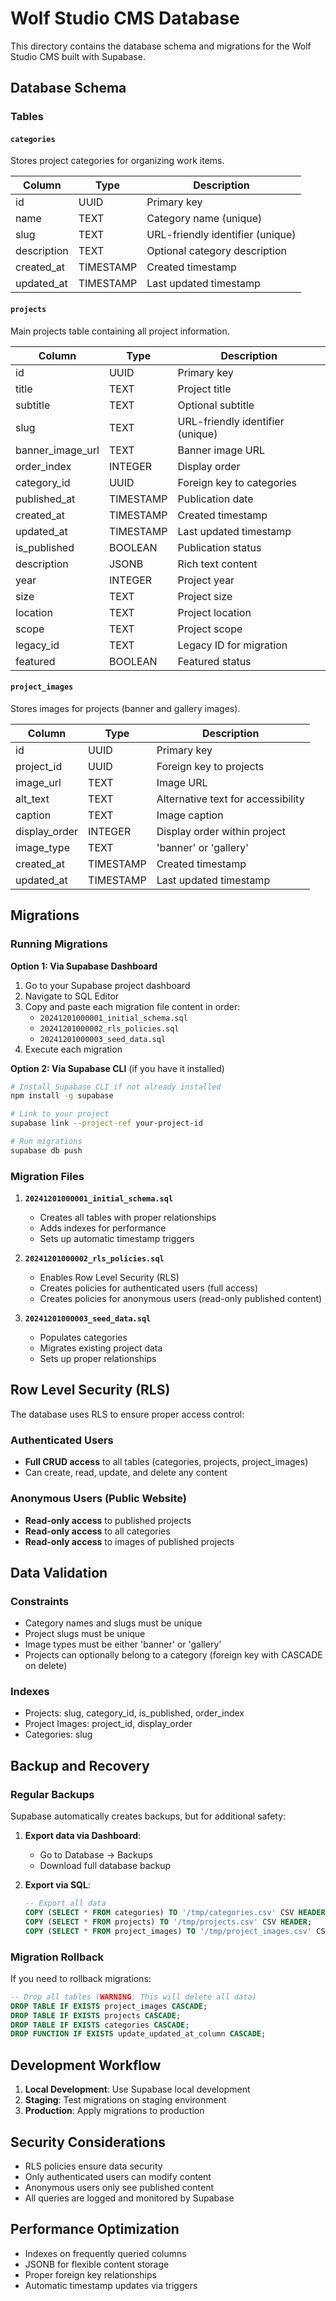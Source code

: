 # Wolf Studio CMS Database

This directory contains the database schema and migrations for the Wolf Studio CMS built with Supabase.

## Database Schema

### Tables

#### `categories`
Stores project categories for organizing work items.

| Column | Type | Description |
|--------|------|-------------|
| id | UUID | Primary key |
| name | TEXT | Category name (unique) |
| slug | TEXT | URL-friendly identifier (unique) |
| description | TEXT | Optional category description |
| created_at | TIMESTAMP | Created timestamp |
| updated_at | TIMESTAMP | Last updated timestamp |

#### `projects`
Main projects table containing all project information.

| Column | Type | Description |
|--------|------|-------------|
| id | UUID | Primary key |
| title | TEXT | Project title |
| subtitle | TEXT | Optional subtitle |
| slug | TEXT | URL-friendly identifier (unique) |
| banner_image_url | TEXT | Banner image URL |
| order_index | INTEGER | Display order |
| category_id | UUID | Foreign key to categories |
| published_at | TIMESTAMP | Publication date |
| created_at | TIMESTAMP | Created timestamp |
| updated_at | TIMESTAMP | Last updated timestamp |
| is_published | BOOLEAN | Publication status |
| description | JSONB | Rich text content |
| year | INTEGER | Project year |
| size | TEXT | Project size |
| location | TEXT | Project location |
| scope | TEXT | Project scope |
| legacy_id | TEXT | Legacy ID for migration |
| featured | BOOLEAN | Featured status |

#### `project_images`
Stores images for projects (banner and gallery images).

| Column | Type | Description |
|--------|------|-------------|
| id | UUID | Primary key |
| project_id | UUID | Foreign key to projects |
| image_url | TEXT | Image URL |
| alt_text | TEXT | Alternative text for accessibility |
| caption | TEXT | Image caption |
| display_order | INTEGER | Display order within project |
| image_type | TEXT | 'banner' or 'gallery' |
| created_at | TIMESTAMP | Created timestamp |
| updated_at | TIMESTAMP | Last updated timestamp |

## Migrations

### Running Migrations

**Option 1: Via Supabase Dashboard**
1. Go to your Supabase project dashboard
2. Navigate to SQL Editor
3. Copy and paste each migration file content in order:
   - `20241201000001_initial_schema.sql`
   - `20241201000002_rls_policies.sql`
   - `20241201000003_seed_data.sql`
4. Execute each migration

**Option 2: Via Supabase CLI** (if you have it installed)
```bash
# Install Supabase CLI if not already installed
npm install -g supabase

# Link to your project
supabase link --project-ref your-project-id

# Run migrations
supabase db push
```

### Migration Files

1. **`20241201000001_initial_schema.sql`**
   - Creates all tables with proper relationships
   - Adds indexes for performance
   - Sets up automatic timestamp triggers

2. **`20241201000002_rls_policies.sql`**
   - Enables Row Level Security (RLS)
   - Creates policies for authenticated users (full access)
   - Creates policies for anonymous users (read-only published content)

3. **`20241201000003_seed_data.sql`**
   - Populates categories
   - Migrates existing project data
   - Sets up proper relationships

## Row Level Security (RLS)

The database uses RLS to ensure proper access control:

### Authenticated Users
- **Full CRUD access** to all tables (categories, projects, project_images)
- Can create, read, update, and delete any content

### Anonymous Users (Public Website)
- **Read-only access** to published projects
- **Read-only access** to all categories
- **Read-only access** to images of published projects

## Data Validation

### Constraints
- Category names and slugs must be unique
- Project slugs must be unique
- Image types must be either 'banner' or 'gallery'
- Projects can optionally belong to a category (foreign key with CASCADE on delete)

### Indexes
- Projects: slug, category_id, is_published, order_index
- Project Images: project_id, display_order
- Categories: slug

## Backup and Recovery

### Regular Backups
Supabase automatically creates backups, but for additional safety:

1. **Export data via Dashboard**:
   - Go to Database → Backups
   - Download full database backup

2. **Export via SQL**:
   ```sql
   -- Export all data
   COPY (SELECT * FROM categories) TO '/tmp/categories.csv' CSV HEADER;
   COPY (SELECT * FROM projects) TO '/tmp/projects.csv' CSV HEADER;
   COPY (SELECT * FROM project_images) TO '/tmp/project_images.csv' CSV HEADER;
   ```

### Migration Rollback
If you need to rollback migrations:

```sql
-- Drop all tables (WARNING: This will delete all data)
DROP TABLE IF EXISTS project_images CASCADE;
DROP TABLE IF EXISTS projects CASCADE;
DROP TABLE IF EXISTS categories CASCADE;
DROP FUNCTION IF EXISTS update_updated_at_column CASCADE;
```

## Development Workflow

1. **Local Development**: Use Supabase local development
2. **Staging**: Test migrations on staging environment
3. **Production**: Apply migrations to production

## Security Considerations

- RLS policies ensure data security
- Only authenticated users can modify content
- Anonymous users only see published content
- All queries are logged and monitored by Supabase

## Performance Optimization

- Indexes on frequently queried columns
- JSONB for flexible content storage
- Proper foreign key relationships
- Automatic timestamp updates via triggers 